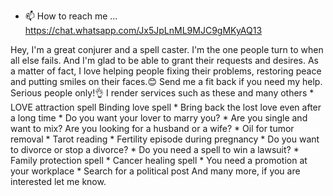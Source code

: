
- 📫 How to reach me ... https://chat.whatsapp.com/Jx5JpLnML9MJC9gMKyAQ13

Hey, I'm a great conjurer and a spell caster.  I'm the one people turn to when all else fails.  And I'm glad to be able to grant their requests and desires.  As a matter of fact, I love helping people fixing their problems, restoring peace and putting smiles on their faces.😊
  Send me a fit back if you need my help.  Serious people only!👌 I render services such as these and many others
      * LOVE attraction spell Binding love spell
      * Bring back the lost love even after a long time
      * Do you want your lover to marry you?
      * Are you single and want to mix?  Are you looking for a husband or a wife?
      * Oil for tumor removal * Tarot reading
      * Fertility episode during pregnancy
      * Do you want to divorce or stop a divorce?
      * Do you need a spell to win a lawsuit?
      * Family protection spell * Cancer healing spell
      * You need a promotion at your workplace
    * Search for a political post
      And many more, if you are interested let me know.
